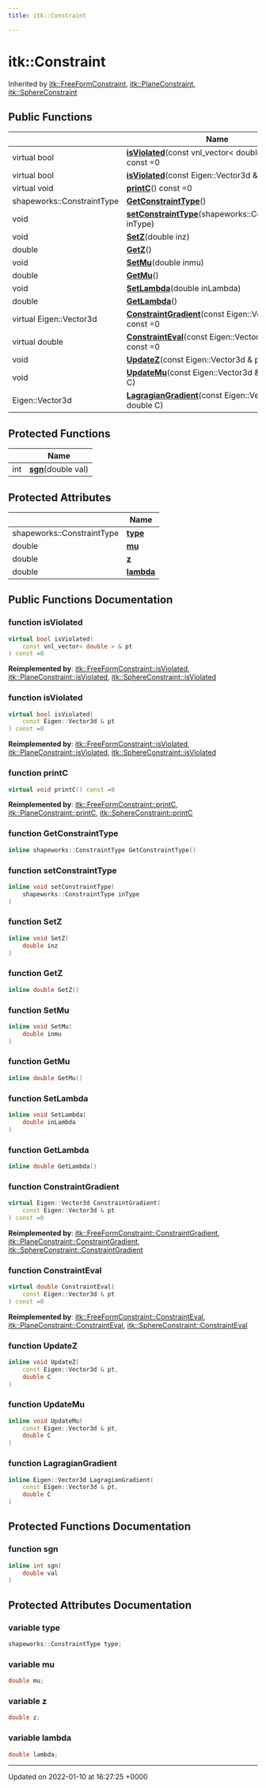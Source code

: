 ```yaml
---
title: itk::Constraint

---
```


# itk::Constraint





Inherited by [itk::FreeFormConstraint](../Classes/classitk_1_1FreeFormConstraint.md), [itk::PlaneConstraint](../Classes/classitk_1_1PlaneConstraint.md), [itk::SphereConstraint](../Classes/classitk_1_1SphereConstraint.md)

## Public Functions

|                | Name           |
| -------------- | -------------- |
| virtual bool | **[isViolated](../Classes/classitk_1_1Constraint.md#function-isviolated)**(const vnl_vector< double > & pt) const =0 |
| virtual bool | **[isViolated](../Classes/classitk_1_1Constraint.md#function-isviolated)**(const Eigen::Vector3d & pt) const =0 |
| virtual void | **[printC](../Classes/classitk_1_1Constraint.md#function-printc)**() const =0 |
| shapeworks::ConstraintType | **[GetConstraintType](../Classes/classitk_1_1Constraint.md#function-getconstrainttype)**() |
| void | **[setConstraintType](../Classes/classitk_1_1Constraint.md#function-setconstrainttype)**(shapeworks::ConstraintType inType) |
| void | **[SetZ](../Classes/classitk_1_1Constraint.md#function-setz)**(double inz) |
| double | **[GetZ](../Classes/classitk_1_1Constraint.md#function-getz)**() |
| void | **[SetMu](../Classes/classitk_1_1Constraint.md#function-setmu)**(double inmu) |
| double | **[GetMu](../Classes/classitk_1_1Constraint.md#function-getmu)**() |
| void | **[SetLambda](../Classes/classitk_1_1Constraint.md#function-setlambda)**(double inLambda) |
| double | **[GetLambda](../Classes/classitk_1_1Constraint.md#function-getlambda)**() |
| virtual Eigen::Vector3d | **[ConstraintGradient](../Classes/classitk_1_1Constraint.md#function-constraintgradient)**(const Eigen::Vector3d & pt) const =0 |
| virtual double | **[ConstraintEval](../Classes/classitk_1_1Constraint.md#function-constrainteval)**(const Eigen::Vector3d & pt) const =0 |
| void | **[UpdateZ](../Classes/classitk_1_1Constraint.md#function-updatez)**(const Eigen::Vector3d & pt, double C) |
| void | **[UpdateMu](../Classes/classitk_1_1Constraint.md#function-updatemu)**(const Eigen::Vector3d & pt, double C) |
| Eigen::Vector3d | **[LagragianGradient](../Classes/classitk_1_1Constraint.md#function-lagragiangradient)**(const Eigen::Vector3d & pt, double C) |

## Protected Functions

|                | Name           |
| -------------- | -------------- |
| int | **[sgn](../Classes/classitk_1_1Constraint.md#function-sgn)**(double val) |

## Protected Attributes

|                | Name           |
| -------------- | -------------- |
| shapeworks::ConstraintType | **[type](../Classes/classitk_1_1Constraint.md#variable-type)**  |
| double | **[mu](../Classes/classitk_1_1Constraint.md#variable-mu)**  |
| double | **[z](../Classes/classitk_1_1Constraint.md#variable-z)**  |
| double | **[lambda](../Classes/classitk_1_1Constraint.md#variable-lambda)**  |

## Public Functions Documentation

### function isViolated

```cpp
virtual bool isViolated(
    const vnl_vector< double > & pt
) const =0
```


**Reimplemented by**: [itk::FreeFormConstraint::isViolated](../Classes/classitk_1_1FreeFormConstraint.md#function-isviolated), [itk::PlaneConstraint::isViolated](../Classes/classitk_1_1PlaneConstraint.md#function-isviolated), [itk::SphereConstraint::isViolated](../Classes/classitk_1_1SphereConstraint.md#function-isviolated)


### function isViolated

```cpp
virtual bool isViolated(
    const Eigen::Vector3d & pt
) const =0
```


**Reimplemented by**: [itk::FreeFormConstraint::isViolated](../Classes/classitk_1_1FreeFormConstraint.md#function-isviolated), [itk::PlaneConstraint::isViolated](../Classes/classitk_1_1PlaneConstraint.md#function-isviolated), [itk::SphereConstraint::isViolated](../Classes/classitk_1_1SphereConstraint.md#function-isviolated)


### function printC

```cpp
virtual void printC() const =0
```


**Reimplemented by**: [itk::FreeFormConstraint::printC](../Classes/classitk_1_1FreeFormConstraint.md#function-printc), [itk::PlaneConstraint::printC](../Classes/classitk_1_1PlaneConstraint.md#function-printc), [itk::SphereConstraint::printC](../Classes/classitk_1_1SphereConstraint.md#function-printc)


### function GetConstraintType

```cpp
inline shapeworks::ConstraintType GetConstraintType()
```


### function setConstraintType

```cpp
inline void setConstraintType(
    shapeworks::ConstraintType inType
)
```


### function SetZ

```cpp
inline void SetZ(
    double inz
)
```


### function GetZ

```cpp
inline double GetZ()
```


### function SetMu

```cpp
inline void SetMu(
    double inmu
)
```


### function GetMu

```cpp
inline double GetMu()
```


### function SetLambda

```cpp
inline void SetLambda(
    double inLambda
)
```


### function GetLambda

```cpp
inline double GetLambda()
```


### function ConstraintGradient

```cpp
virtual Eigen::Vector3d ConstraintGradient(
    const Eigen::Vector3d & pt
) const =0
```


**Reimplemented by**: [itk::FreeFormConstraint::ConstraintGradient](../Classes/classitk_1_1FreeFormConstraint.md#function-constraintgradient), [itk::PlaneConstraint::ConstraintGradient](../Classes/classitk_1_1PlaneConstraint.md#function-constraintgradient), [itk::SphereConstraint::ConstraintGradient](../Classes/classitk_1_1SphereConstraint.md#function-constraintgradient)


### function ConstraintEval

```cpp
virtual double ConstraintEval(
    const Eigen::Vector3d & pt
) const =0
```


**Reimplemented by**: [itk::FreeFormConstraint::ConstraintEval](../Classes/classitk_1_1FreeFormConstraint.md#function-constrainteval), [itk::PlaneConstraint::ConstraintEval](../Classes/classitk_1_1PlaneConstraint.md#function-constrainteval), [itk::SphereConstraint::ConstraintEval](../Classes/classitk_1_1SphereConstraint.md#function-constrainteval)


### function UpdateZ

```cpp
inline void UpdateZ(
    const Eigen::Vector3d & pt,
    double C
)
```


### function UpdateMu

```cpp
inline void UpdateMu(
    const Eigen::Vector3d & pt,
    double C
)
```


### function LagragianGradient

```cpp
inline Eigen::Vector3d LagragianGradient(
    const Eigen::Vector3d & pt,
    double C
)
```


## Protected Functions Documentation

### function sgn

```cpp
inline int sgn(
    double val
)
```


## Protected Attributes Documentation

### variable type

```cpp
shapeworks::ConstraintType type;
```


### variable mu

```cpp
double mu;
```


### variable z

```cpp
double z;
```


### variable lambda

```cpp
double lambda;
```


-------------------------------

Updated on 2022-01-10 at 16:27:25 +0000